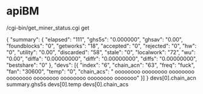# apiBM
/cgi-bin/get_miner_status.cgi get

{
    "summary": {
        "elapsed": "111",
        "ghs5s": "0.000000",
        "ghsav": "0.00",
        "foundblocks": "0",
        "getworks": "18",
        "accepted": "0",
        "rejected": "0",
        "hw": "0",
        "utility": "0.00",
        "discarded": "58",
        "stale": "0",
        "localwork": "72",
        "wu": "0.00",
        "diffa": "0.00000000",
        "diffr": "0.00000000",
        "diffs": "0.00000000",
        "bestshare": "0"
    },
    "devs": [{
        "index": "6",
        "chain_acn": "63",
        "freq": "fuck",
        "fan": "30600",
        "temp": "0",
        "chain_acs": " oooooooo oooooooo oooooooo oooooooo oooooooo oooooooo oooooooo ooooooo"
    }]
}
devs[0].chain_acn summary.ghs5s devs[0].temp devs[0].chain_acs 
